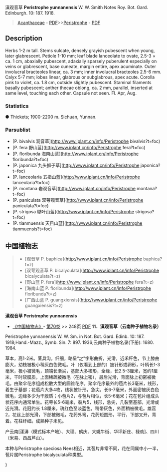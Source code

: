 滇观音草 **Peristrophe yunnanensis** W. W. Smith Notes Roy. Bot. Gard. Edinburgh. 10: 187. 1918.

> [Acanthaceae](Acanthaceae-爵床科.md) - [PDF](http://www.iplant.cn/foc/pdf/Acanthaceae.pdf)>>[Peristrophe](http://www.iplant.cn/info/Peristrophe?t=foc) - [PDF](http://www.iplant.cn/foc/pdf/Peristrophe.pdf)

## Description

Herbs 1-2 m tall. Stems sulcate, densely grayish pubescent when young, later glabrescent. Petiole 1-10 mm; leaf blade lanceolate to ovate, 2.5-3 × ca. 1 cm, abaxially pubescent, adaxially sparsely puberulent especially on veins or glabrescent, base cuneate, margin entire, apex acuminate. Outer involucral bracteoles linear, ca. 3 mm; inner involucral bracteoles 2.5-6 mm. Calyx 5-7 mm; lobes linear, glabrous or subglabrous, apex acute. Corolla pink to violet, ca. 1.8 cm, outside slightly pubescent. Staminal filaments basally pubescent; anther thecae oblong, ca. 2 mm, parallel, inserted at same level, touching each other. Capsule not seen. Fl. Apr, Aug.

### Statistics
● Thickets; 1900-2200 m. Sichuan, Yunnan.

### Parsublist

* [P.  bivalvis  观音草](http://www.iplant.cn/info/Peristrophe bivalvis?t=foc)
* [P.  fera  野山蓝](http://www.iplant.cn/info/Peristrophe fera?t=foc)
* [P.  floribunda  海南山蓝](http://www.iplant.cn/info/Peristrophe floribunda?t=foc)
* [P.  japonica  九头狮子草](http://www.iplant.cn/info/Peristrophe japonica?t=foc)
* [P.  lanceolaria  五指山蓝](http://www.iplant.cn/info/Peristrophe lanceolaria?t=foc)
* [P.  montana  岩观音草](http://www.iplant.cn/info/Peristrophe montana?t=foc)
* [P.  paniculata  双萼观音草](http://www.iplant.cn/info/Peristrophe paniculata?t=foc)
* [P.  strigosa  糙叶山蓝](http://www.iplant.cn/info/Peristrophe strigosa?t=foc)
* [P.  tianmuensis  天目山蓝](http://www.iplant.cn/info/Peristrophe tianmuensis?t=foc)


## 中国植物志

> * [观音草  P.  baphica](http://www.iplant.cn/info/Peristrophe baphica?t=z)
> * [双萼观音草  P.  bicalyculata](http://www.iplant.cn/info/Peristrophe bicalyculata?t=z)
> * [野山蓝  P.  fera](http://www.iplant.cn/info/Peristrophe fera?t=z)
> * [海南山蓝  P.  floribunda](http://www.iplant.cn/info/Peristrophe floribunda?t=z)
> * [广西山蓝  P.  guangxiensis](http://www.iplant.cn/info/Peristrophe guangxiensis?t=z)


**滇观音草 Peristrophe yunnanensis**

* [《中国植物志》](http://www.iplant.cn/frps)- [第70卷](http://www.iplant.cn/frps/vol/70) >> 248页 [PDF](http://www.iplant.cn/frps/pdf/70/248.PDF)
**11．滇观音草（云南种子植物名录）**

Peristrophe yunnanensis W. W. Sm. in Not. Bot. Gard. Edinb. 10: 187. 1918;Hand.-Mazz., Symb. Sin. 7: 897. 1936;云南种子植物名录(下册): 1680. 1984.

草本，高1-2米。茎具沟，纤细，略呈“之”字形曲折，光滑，近禾秆色，节上膝曲膨大，幼枝被极小稍灰白色微毛。叶（仅看到上部的）披针形或卵形，叶柄长1-3毫米，极小被微毛，顶端长渐尖，基部大多楔形，全缘，长2.5-3厘米，宽约1厘米，干时软膜质，上面稀疏被微毛（在脉上密），最后光滑，背面脉上初密被微毛。由聚伞花序组成松散大型的圆锥花序，聚伞花序最外的苞片长3毫米，线形，着生于基部；花苞片大多4枚，线状披针形，急尖，长6-7毫米，外面密被灰白色微毛，边缘多少为干膜质；小苞片2，与苞片相似，长5-6毫米；花在苞片组成头状花序内通常单生。花萼长5-6毫米，裂片5，线形，急尖，几裂至基部，光滑或近光滑。花冠约长 1.8厘米，瑰红色至淡蓝色，稍带灰色，外面稍被微毛。雄蕊2，花丝上部光滑，下部被微毛，花药外弯，花药矩圆形，平行，下部叉开，背着。花柱纤细。成熟种子未见。

产云南[漾濞（模式标本产地）、大理、鹤庆、大姚牛街、华坪新庄、禄劝]、四川（米易、西昌芦山）。

本种与Peristrophe speciosa Nees相近，其苞片非常不同，花在同属中小一半，苞片属Peristrophe bicalyculata种类型。

}